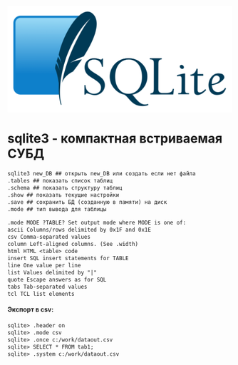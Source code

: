 ![SQLite](../img/sqlite.png)

# sqlite3 - компактная встриваемая СУБД

```sqlite3 ## попасть в терминал, но затем необходимо открыть БД, .open <DB>
sqlite3 new_DB ## открыть new_DB или создать если нет файла
.tables ## показать список таблиц
.schema ## показать структуру таблиц
.show ## показать текущие настройки
.save ## сохранить БД (созданную в памяти) на диск
.mode ## тип вывода для таблицы
```

```
.mode MODE ?TABLE? Set output mode where MODE is one of:
ascii Columns/rows delimited by 0x1F and 0x1E
csv Comma-separated values
column Left-aligned columns. (See .width)
html HTML <table> code
insert SQL insert statements for TABLE
line One value per line
list Values delimited by "|"
quote Escape answers as for SQL
tabs Tab-separated values
tcl TCL list elements
```

#### Экспорт в csv:
```
sqlite> .header on
sqlite> .mode csv
sqlite> .once c:/work/dataout.csv
sqlite> SELECT * FROM tab1;
sqlite> .system c:/work/dataout.csv
```
